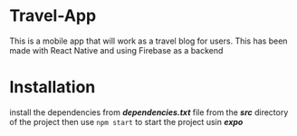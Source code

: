 # Travel-App
This is a mobile app that will work as a travel blog for users. 
This has been made with React Native and using Firebase as a backend

# Installation
install the dependencies from ***dependencies.txt*** file from the ***src*** directory of the project
then use `npm start` to start the project usin ***expo***
